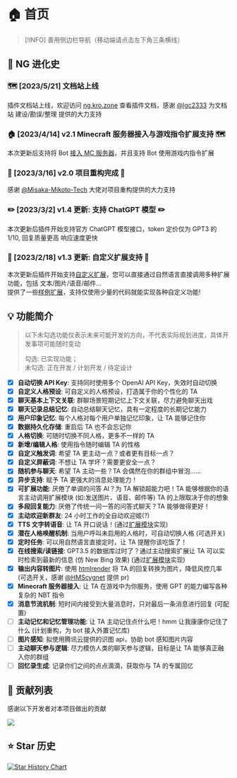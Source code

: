 <!-- markdownlint-disable MD028 MD033 MD034 MD040 MD041 -->

# 🏠 首页

> [!INFO]
> 善用侧边栏导航（移动端请点击左下角三条横线）

## 🎏 NG 进化史

### 🗺️ [2023/5/21] 文档站上线

插件文档站上线，欢迎访问 [ng.kro.zone](https://ng.kro.zone) 查看插件文档，感谢 [@lgc2333](https://github.com/lgc2333) 为文档站 建设/勘误/整理 提供的大力支持

### 🏠 [2023/4/14] v2.1 Minecraft 服务器接入与游戏指令扩展支持 🗺️

本次更新后支持将 Bot [接入 MC 服务器](https://github.com/KroMiose/nonebot_plugin_naturel_gpt#%EF%B8%8F-mc-%E6%9C%8D%E5%8A%A1%E5%99%A8%E6%94%AF%E6%8C%81)，并且支持 Bot 使用游戏内指令扩展

### 🎉 [2023/3/16] v2.0 项目重构完成 🎉

感谢 [@Misaka-Mikoto-Tech](https://github.com/Misaka-Mikoto-Tech) 大佬对项目重构提供的大力支持

### ✏️ [2023/3/2] v1.4 更新: 支持 ChatGPT 模型 ✏️

本次更新后插件开始支持官方 ChatGPT 模型接口，token 定价仅为 GPT3 的 1/10, 回复质量更高 响应速度更快

### 🧩 [2023/2/18] v1.3 更新: 自定义扩展支持 🧩

本次更新后插件开始支持[自定义扩展](extensions.md#👨‍💻-开发指南)，您可以直接通过自然语言直接调用多种扩展功能，包括 文本/图片/语音/邮件...  
提供了一些[样例扩展](extension_list.md)，支持仅使用少量的代码就能实现各种自定义功能!

## 💡 功能简介

> 以下未勾选功能仅表示未来可能开发的方向，不代表实际规划进度，具体开发事项可能随时变动
>
> 勾选: 已实现功能；  
> 未勾选: 正在开发 / 计划开发 / 待定设计

- [x] **自动切换 API Key**: 支持同时使用多个 OpenAI API Key，失效时自动切换
- [x] **自定义人格预设**: 可自定义的人格预设，打造属于你的个性化的 TA
- [x] **聊天基本上下文关联**: 群聊场景短期记忆上下文关联，尽力避免聊天出戏
- [x] **聊天记录总结记忆**: 自动总结聊天记忆，具有一定程度的长期记忆能力
- [x] **用户印象记忆**: 每个人格对每个用户单独记忆印象，让 TA 能够记住你
- [x] **数据持久化存储**: 重启后 TA 也不会忘记你
- [x] **人格切换**: 可随时切换不同人格，更多不一样的 TA
- [x] **新增/编辑人格**: 使用指令随时编辑 TA 的性格
- [x] **自定义触发词**: 希望 TA 更主动一点？或者更有目标一点？
- [x] **自定义屏蔽词**: 不想让 TA 学坏？需要更安全一点？
- [x] **随机参与聊天**: 希望 TA 主动一些？TA 会偶然在你的群组中冒泡……
- [x] **异步支持**: 赋予 TA 更强大的消息处理能力！
- [x] **可扩展功能**: 厌倦了单调的问答 AI？为 TA 解锁超能力吧！TA 能够根据你的语言主动调用扩展模块 (如:发送图片、语音、邮件等) TA 的上限取决于你的想象
- [x] **多段回复能力**: 厌倦了传统一问一答的问答式聊天？TA 能够做得更好！
- [x] **主动欢迎新群友**: 24 小时工作的全自动欢迎姬(?)
- [x] **TTS 文字转语音**: 让 TA 开口说话！(通过[扩展模块](extension_list.md)实现)
- [x] **潜在人格唤醒机制**: 当用户呼叫未启用的人格时，可自动切换人格 (可选开关)
- [x] **定时任务**: 可以用自然语言直接定时，让 TA 提醒你该吃饭了！
- [x] **在线搜索/读链接**: GPT3.5 的数据库过时了？通过主动搜索扩展让 TA 可以实时检索到最新的信息 (仿 New Bing 效果) (通过[扩展模块](extension_list.md)实现)
- [x] **输出内容转图片**: 使用 [htmlrender](https://github.com/kexue-z/nonebot-plugin-htmlrender) 将 TA 的回复转换为图片，降低风控几率 (可选开关，感谢 [@HMScygnet](https://github.com/HMScygnet) 提供 pr)
- [x] **Minecraft 服务器接入**: 让 TA 在游戏中为你服务，使用 GPT 的能力编写各种复杂的 NBT 指令
- [x] **消息节流机制**: 短时间内接受到大量消息时，只对最后一条消息进行回复 (可配置)
- [ ] **主动记忆和记忆管理功能**: 让 TA 主动记住点什么吧！hmm 让我康康你记住了什么 (计划重构，为 bot 接入外置记忆库)
- [ ] **图片感知**: 拟使用腾讯云提供的识图 api，协助 bot 感知图片内容
- [ ] **主动聊天参与逻辑**: 尽力模仿人类的聊天参与逻辑，目标是让 TA 能够真正融入你的群组
- [ ] **回忆录生成**: 记录你们之间的点点滴滴，获取你与 TA 的专属回忆

## 🤝 贡献列表

感谢以下开发者对本项目做出的贡献

<a href="https://github.com/KroMiose/nonebot_plugin_naturel_gpt/graphs/contributors">
  <img src="https://contrib.rocks/image?repo=KroMiose/nonebot_plugin_naturel_gpt&max=1000" />
</a>

## ⭐ Star 历史

[![Star History Chart](https://api.star-history.com/svg?repos=KroMiose/nonebot_plugin_naturel_gpt&type=Date)](https://star-history.com/#KroMiose/nonebot_plugin_naturel_gpt&Date)

